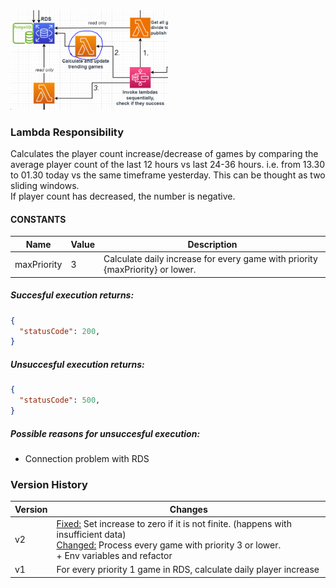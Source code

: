 <img src="../../images/lambdaszoomed/trendinggames.PNG" width="50%" alt="SQS Publisher Lambda zoomed in">

### Lambda Responsibility
Calculates the player count increase/decrease of games by comparing the average player count of the last 12 hours vs last 24-36 hours. i.e. from 13.30 to 01.30 today vs the same timeframe yesterday. This can be thought as two sliding windows.\
If player count has decreased, the number is negative.

#### CONSTANTS
| Name | Value | Description |
| ------------- | ------------- |  ------------- |
| maxPriority | 3 | Calculate daily increase for every game with priority {maxPriority} or lower. |


##### **Succesful execution returns:**
```json
{
  "statusCode": 200,
}
```

##### **Unsuccesful execution returns:**
```json
{
  "statusCode": 500,
}
```

##### Possible reasons for unsuccesful execution:
- Connection problem with RDS


### Version History
| Version | Changes |
| ------------- | ------------- |
| v2 | <ins>Fixed:</ins> Set increase to zero if it is not finite. (happens with insufficient data)<br> </ins><ins>Changed:</ins> Process every game with priority 3 or lower.<br> + Env variables and refactor |
| v1  | For every priority 1 game in RDS, calculate daily player increase |

